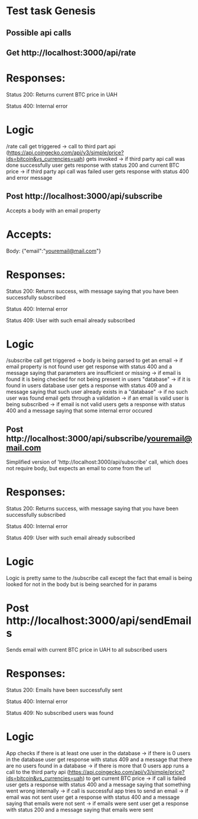 # Test task Genesis

## Possible api calls

## Get http://localhost:3000/api/rate

# Responses:

Status 200: Returns current BTC price in UAH

Status 400: Internal error

# Logic

/rate call get triggered -> call to third part api (https://api.coingecko.com/api/v3/simple/price?ids=bitcoin&vs_currencies=uah) gets invoked -> if third party api call was done successfully user gets response with status 200 and current BTC price -> if third party api call was failed user gets response with status 400 and error message

## Post http://localhost:3000/api/subscribe

Accepts a body with an email property

# Accepts:

Body: {"email":"youremail@mail.com"}

# Responses:

Status 200: Returns success, with message saying that you have been successfully subscribed

Status 400: Internal error

Status 409: User with such email already subscribed

# Logic

/subscribe call get triggered -> body is being parsed to get an email -> if email property is not found user get response with status 400 and a message saying that parameters are insufficient or missing -> if email is found it is being checked for not being present in users "database" -> if it is found in users database user gets a response with status 409 and a message saying that such user already exists in a "database" -> if no such user was found email gets through a validation -> if an email is valid user is being subscribed -> if email is not valid users gets a response with status 400 and a message saying that some internal error occured

## Post http://localhost:3000/api/subscribe/<youremail@mail.com>

Simplified version of 'http://localhost:3000/api/subscribe' call, which does not require body, but expects an email to come from the url

# Responses:

Status 200: Returns success, with message saying that you have been successfully subscribed

Status 400: Internal error

Status 409: User with such email already subscribed

# Logic

Logic is pretty same to the /subscribe call except the fact that email is being looked for not in the body but is being searched for in params

# Post http://localhost:3000/api/sendEmails

Sends email with current BTC price in UAH to all subscribed users

# Responses:

Status 200: Emails have been successfully sent

Status 400: Internal error

Status 409: No subscribed users was found

# Logic

App checks if there is at least one user in the database -> if there is 0 users in the database user get response with status 409 and a message that there are no users found in a database -> if there is more that 0 users app runs a call to the third party api (https://api.coingecko.com/api/v3/simple/price?ids=bitcoin&vs_currencies=uah) to get current BTC price -> if call is failed user gets a response with status 400 and a message saying that something went wrong internally -> if call is successful app tries to send an email -> if email was not sent user get a response with status 400 and a message saying that emails were not sent -> if emails were sent user get a response with status 200 and a message saying that emails were sent
